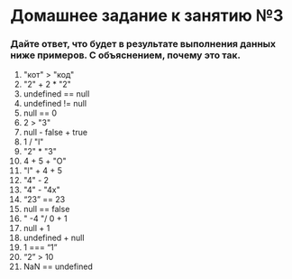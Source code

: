 # Домашнее задание к занятию №3

### Дайте ответ, что будет в результате выполнения данных ниже примеров. С объяснением, почему это так.

1. "кот" > "код"
2. "2" + 2 \* "2"
3. undefined == null
4. undefined != null
5. null == 0
6. 2 > "3"
7. null - false + true
8. 1 / "l"
9. "2" \* "3"
10. 4 + 5 + "O"
11. "l" + 4 + 5
12. "4" - 2
13. "4" - "4x"
14. “23” == 23
15. null == false
16. " -4 "/ 0 + 1
17. null + 1
18. undefined + null
19. 1 === “1”
20. “2” > 10
21. NaN == undefined
